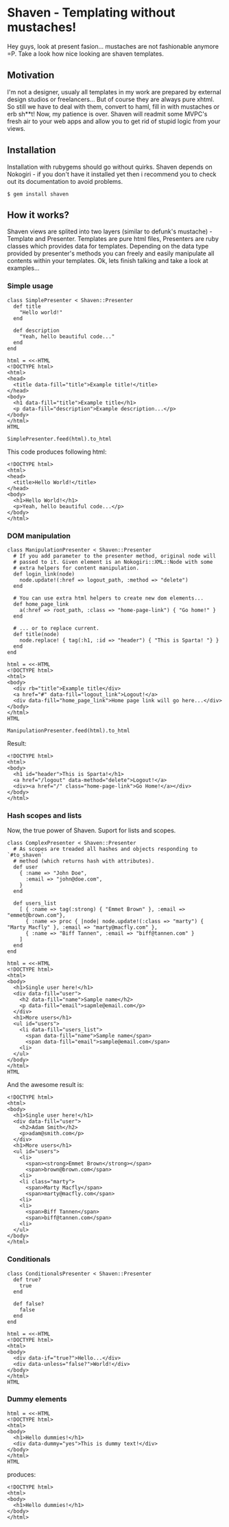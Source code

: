 # Shaven - Templating without mustaches!

Hey guys, look at present fasion... mustaches are not fashionable anymore =P.
Take a look how nice looking are shaven templates.

## Motivation

I'm not a designer, usualy all templates in my work are prepared by external
design studios or freelancers... But of course they are always pure xhtml.
So still we have to deal with them, convert to haml, fill in with mustaches or
erb sh**t! Now, my patience is over. Shaven will readmit some MVPC's fresh
air to your web apps and allow you to get rid of stupid logic from your views. 

## Installation

Installation with rubygems should go without quirks. Shaven depends on Nokogiri - if
you don't have it installed yet then i recommend you to check out its documentation
to avoid problems.

    $ gem install shaven

## How it works?

Shaven views are splited into two layers (similar to defunk's mustache) - Template
and Presenter. Templates are pure html files, Presenters are ruby classes
which provides data for templates. Depending on the data type provided by
presenter's methods you can freely and easily manipulate all contents within
your templates. Ok, lets finish talking and take a look at examples...

### Simple usage

    class SimplePresenter < Shaven::Presenter
      def title
      	"Hello world!"
      end

      def description
        "Yeah, hello beautiful code..."
      end
    end

    html = <<-HTML
    <!DOCTYPE html>
    <html>
    <head>
      <title data-fill="title">Example title!</title>
    </head>
    <body>
      <h1 data-fill="title">Example title</h1>
      <p data-fill="description">Example description...</p>
    </body>
    </html>
    HTML

    SimplePresenter.feed(html).to_html

This code produces following html:

    <!DOCTYPE html>
    <html>
    <head>
      <title>Hello World!</title>
    </head>
    <body>
      <h1>Hello World!</h1>
      <p>Yeah, hello beautiful code...</p>
    </body>
    </html>

### DOM manipulation

    class ManipulationPresenter < Shaven::Presenter
      # If you add parameter to the presenter method, original node will
      # passed to it. Given element is an Nokogiri::XML::Node with some
      # extra helpers for content manipulation. 
      def login_link(node)
        node.update!(:href => logout_path, :method => "delete")
      end

      # You can use extra html helpers to create new dom elements...
      def home_page_link
        a(:href => root_path, :class => "home-page-link") { "Go home!" }
      end
 
      # ... or to replace current.
      def title(node)
        node.replace! { tag(:h1, :id => "header") { "This is Sparta! "} }
      end
    end

    html = <<-HTML
    <!DOCTYPE html>
    <html>
    <body>
      <div rb="title">Example title</div>
      <a href="#" data-fill="logout_link">Logout!</a>
      <div data-fill="home_page_link">Home page link will go here...</div>
    </body>
    </html>
    HTML

    ManipulationPresenter.feed(html).to_html

Result:

    <!DOCTYPE html>
    <html>
    <body>
      <h1 id="header">This is Sparta!</h1>
      <a href="/logout" data-method="delete">Logout!</a>
      <div><a href="/" class="home-page-link">Go Home!</a></div>
    </body>
    </html>
    
### Hash scopes and lists

Now, the true power of Shaven. Suport for lists and scopes.

    class ComplexPresenter < Shaven::Presenter
      # As scopes are treaded all hashes and objects responding to `#to_shaven`
      # method (which returns hash with attributes).
      def user
        { :name => "John Doe",
          :email => "john@doe.com",
        }
      end

      def users_list
        [ { :name => tag(:strong) { "Emmet Brown" }, :email => "emmet@brown.com"},
          { :name => proc { |node| node.update!(:class => "marty") { "Marty Macfly" }, :email => "marty@macfly.com" },
          { :name => "Biff Tannen", :email => "biff@tannen.com" }
        ]
      end
    end

    html = <<-HTML
    <!DOCTYPE html>
    <html>
    <body>
      <h1>Single user here!</h1>
      <div data-fill="user">
        <h2 data-fill="name">Sample name</h2>
        <p data-fill="email">sapmle@email.com</p>
      </div>
      <h1>More users</h1>
      <ul id="users">
        <li data-fill="users_list">
          <span data-fill="name">Sample name</span>
          <span data-fill="email">sample@email.com</span>
        <li>
      </ul>
    </body>
    </html>
    HTML

And the awesome result is:

    <!DOCTYPE html>
    <html>
    <body>
      <h1>Single user here!</h1>
      <div data-fill="user">
        <h2>Adam Smith</h2>
        <p>adam@smith.com</p>
      </div>
      <h1>More users</h1>
      <ul id="users">
        <li>
          <span><strong>Emmet Brown</strong></span>
          <span>brown@brown.com</span>
        <li>
        <li class="marty">
          <span>Marty Macfly</span>
          <span>marty@macfly.com</span>
        <li>
        <li>
          <span>Biff Tannen</span>
          <span>biff@tannen.com</span>
        <li>
      </ul>
    </body>
    </html>

### Conditionals

    class ConditionalsPresenter < Shaven::Presenter
      def true?
        true
      end

      def false?
        false
      end
    end

    html = <<-HTML
    <!DOCTYPE html>
    <html>
    <body>
      <div data-if="true?">Hello...</div>
      <div data-unless="false?">World!</div>
    </body>
    </html>
    HTML

### Dummy elements

    html = <<-HTML
    <!DOCTYPE html>
    <html>
    <body>
      <h1>Hello dummies!</h1>
      <div data-dummy="yes">This is dummy text!</div>
    </body>
    </html>
    HTML
    
produces:

    <!DOCTYPE html>
    <html>
    <body>
      <h1>Hello dummies!</h1>
    </body>
    </html>    
